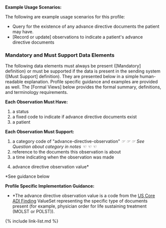 **Example Usage Scenarios:**

The following are example usage scenarios for this profile:

-  Query for the existence of any advance directive documents the patient may have.
- [Record or update] observations to indicate a patient's advance directive documents

### Mandatory and Must Support Data Elements

The following data elements must always be present ([Mandatory] definition) or must be supported if the data is present in the sending system ([Must Support] definition). They are presented below in a simple human-readable explanation. Profile specific guidance and examples are provided as well. The [Formal Views] below provides the formal summary, definitions, and terminology requirements.

**Each Observation Must Have:**

1. a status
2. a fixed code to indicate if advance directive documents exist
3. a patient
  
**Each Observation Must Support:**

1. a category code of "advance-directive-observation" *☞ ☞ ☞ See Question about category in notes ☜ ☜ ☜*
2. reference to the documents this observation is about
3. a time indicating when the observation was made
<!-- 3. who reported the preference -->
4. advance directive observation value*

*See guidance below

**Profile Specific Implementation Guidance:**

- *The advance directive observation value is a code from the [US Core ADI Finding](*) ValueSet representing the specific type of documents present (for example, physician order for life sustaining treatment (MOLST or POLST)). <!-- or a finding of no ADI documents? -->

{% include link-list.md %}
